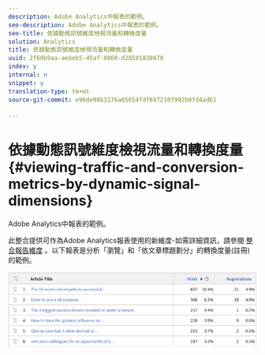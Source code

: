 ```yaml
---
description: Adobe Analytics中報表的範例。
seo-description: Adobe Analytics中報表的範例。
seo-title: 依據動態訊號維度檢視流量和轉換度量
solution: Analytics
title: 依據動態訊號維度檢視流量和轉換度量
uuid: 2f60b9aa-aebeb5-45af-8860-d28591838070
index: y
internal: n
snippet: y
translation-type: tm+mt
source-git-commit: e96de98b3176a05654fdf697210f992b0fd4adb1

---
```



# 依據動態訊號維度檢視流量和轉換度量{#viewing-traffic-and-conversion-metrics-by-dynamic-signal-dimensions}

Adobe Analytics中報表的範例。

此整合提供可作為Adobe Analytics報表使用的新維度-如需詳細資訊，請參閱 [整合報告維度](../../dynamic-signal-for-analytics/dynamic-signal-use-integration/dynamic-signal-reporting-dimensions.md#concept-19c4c9a55d7747698701e771541144be) 。以下報表是分析「瀏覽」和「依文章標題劃分」的轉換度量(註冊)的範例。

![](assets/examplereport.png)

